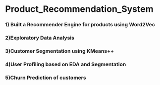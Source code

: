 # Product_Recommendation_System

### 1) Built a Recommender Engine for products using Word2Vec
### 2)Exploratory Data Analysis
### 3)Customer Segmentation using KMeans++
### 4)User Profiling based on EDA and Segmentation
### 5)Churn Prediction of customers
